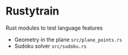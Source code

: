 # Rustytrain

Rust modules to test language features

- Geometry in the plane `src/plane_points.rs`
- Sudoku solver `src/sudoku.rs`